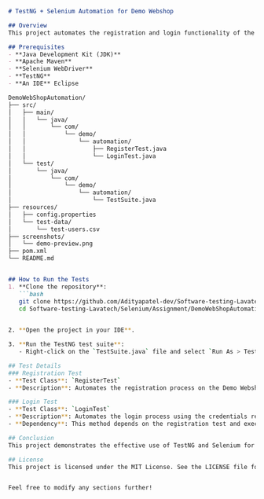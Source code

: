 

```markdown
# TestNG + Selenium Automation for Demo Webshop

## Overview
This project automates the registration and login functionality of the Demo Webshop website using Selenium WebDriver and the TestNG framework. The tests are structured to ensure that the registration process completes successfully before executing the login functionality.

## Prerequisites
- **Java Development Kit (JDK)**
- **Apache Maven**
- **Selenium WebDriver**
- **TestNG**
- **An IDE** Eclipse

DemoWebShopAutomation/
├── src/
│   ├── main/
│   │   └── java/
│   │       └── com/
│   │           └── demo/
│   │               └── automation/
│   │                   ├── RegisterTest.java
│   │                   └── LoginTest.java
│   └── test/
│       └── java/
│           └── com/
│               └── demo/
│                   └── automation/
│                       └── TestSuite.java
├── resources/
│   ├── config.properties
│   └── test-data/
│       └── test-users.csv
├── screenshots/
│   └── demo-preview.png
├── pom.xml
└── README.md


## How to Run the Tests
1. **Clone the repository**:
   ```bash
   git clone https://github.com/Adityapatel-dev/Software-testing-Lavatech.git
   cd Software-testing-Lavatech/Selenium/Assignment/DemoWebShopAutomation
  

2. **Open the project in your IDE**.

3. **Run the TestNG test suite**:
   - Right-click on the `TestSuite.java` file and select `Run As > TestNG Test`.

## Test Details
### Registration Test
- **Test Class**: `RegisterTest`
- **Description**: Automates the registration process on the Demo Webshop website.

### Login Test
- **Test Class**: `LoginTest`
- **Description**: Automates the login process using the credentials registered in the previous test.
- **Dependency**: This method depends on the registration test and executes only if the registration is successful.

## Conclusion
This project demonstrates the effective use of TestNG and Selenium for automating web applications. By structuring tests to ensure dependencies are respected, we achieve reliable and maintainable automation scripts.

## License
This project is licensed under the MIT License. See the LICENSE file for details.


Feel free to modify any sections further!
